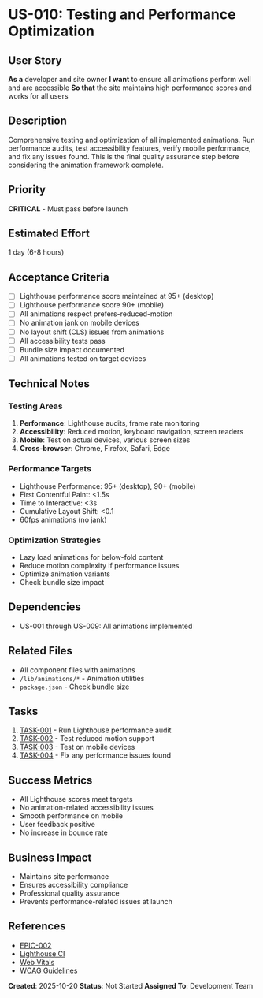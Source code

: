 # US-010: Testing and Performance Optimization

## User Story
**As a** developer and site owner
**I want** to ensure all animations perform well and are accessible
**So that** the site maintains high performance scores and works for all users

## Description
Comprehensive testing and optimization of all implemented animations. Run performance audits, test accessibility features, verify mobile performance, and fix any issues found. This is the final quality assurance step before considering the animation framework complete.

## Priority
**CRITICAL** - Must pass before launch

## Estimated Effort
1 day (6-8 hours)

## Acceptance Criteria
- [ ] Lighthouse performance score maintained at 95+ (desktop)
- [ ] Lighthouse performance score 90+ (mobile)
- [ ] All animations respect prefers-reduced-motion
- [ ] No animation jank on mobile devices
- [ ] No layout shift (CLS) issues from animations
- [ ] All accessibility tests pass
- [ ] Bundle size impact documented
- [ ] All animations tested on target devices

## Technical Notes

### Testing Areas
1. **Performance**: Lighthouse audits, frame rate monitoring
2. **Accessibility**: Reduced motion, keyboard navigation, screen readers
3. **Mobile**: Test on actual devices, various screen sizes
4. **Cross-browser**: Chrome, Firefox, Safari, Edge

### Performance Targets
- Lighthouse Performance: 95+ (desktop), 90+ (mobile)
- First Contentful Paint: <1.5s
- Time to Interactive: <3s
- Cumulative Layout Shift: <0.1
- 60fps animations (no jank)

### Optimization Strategies
- Lazy load animations for below-fold content
- Reduce motion complexity if performance issues
- Optimize animation variants
- Check bundle size impact

## Dependencies
- US-001 through US-009: All animations implemented

## Related Files
- All component files with animations
- `/lib/animations/*` - Animation utilities
- `package.json` - Check bundle size

## Tasks
1. [TASK-001](./tasks/TASK-001.md) - Run Lighthouse performance audit
2. [TASK-002](./tasks/TASK-002.md) - Test reduced motion support
3. [TASK-003](./tasks/TASK-003.md) - Test on mobile devices
4. [TASK-004](./tasks/TASK-004.md) - Fix any performance issues found

## Success Metrics
- All Lighthouse scores meet targets
- No animation-related accessibility issues
- Smooth performance on mobile
- User feedback positive
- No increase in bounce rate

## Business Impact
- Maintains site performance
- Ensures accessibility compliance
- Professional quality assurance
- Prevents performance-related issues at launch

## References
- [EPIC-002](../epic.md)
- [Lighthouse CI](https://github.com/GoogleChrome/lighthouse-ci)
- [Web Vitals](https://web.dev/vitals/)
- [WCAG Guidelines](https://www.w3.org/WAI/WCAG21/quickref/)

**Created**: 2025-10-20
**Status**: Not Started
**Assigned To**: Development Team

